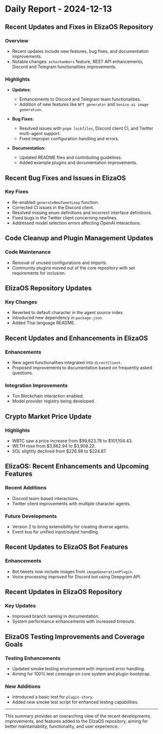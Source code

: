 # Daily Report - 2024-12-13

## Recent Updates and Fixes in ElizaOS Repository

### Overview

- Recent updates include new features, bug fixes, and documentation improvements.
- Notable changes: `echochambers` feature, REST API enhancements, Discord and Telegram functionalities improvements.

### Highlights

- **Updates:**

  - Enhancements to Discord and Telegram team functionalities.
  - Addition of new features like `NFT generator` and `Venice.ai image generation`.

- **Bug Fixes:**

  - Resolved issues with `pnpm lockfiles`, Discord client CI, and Twitter multi-agent support.
  - Fixed improper configuration handling and errors.

- **Documentation:**
  - Updated README files and contributing guidelines.
  - Added example plugins and documentation improvements.

## Recent Bug Fixes and Issues in ElizaOS

### Key Fixes

- Re-enabled `generateNewTweetLoop` function.
- Corrected CI issues in the Discord client.
- Resolved missing enum definitions and incorrect interface definitions.
- Fixed bugs in the Twitter client concerning newlines.
- Addressed model selection errors affecting OpenAI interactions.

## Code Cleanup and Plugin Management Updates

### Code Maintenance

- Removal of unused configurations and imports.
- Community plugins moved out of the core repository with set requirements for inclusion.

## ElizaOS Repository Updates

### Key Changes

- Reverted to default character in the agent source index.
- Introduced new dependency in `package.json`.
- Added Thai language README.

## Recent Updates and Enhancements in ElizaOS

### Enhancements

- New agent functionalities integrated into `directClient`.
- Proposed improvements to documentation based on frequently asked questions.

### Integration Improvements

- Ton Blockchain interaction enabled.
- Model provider registry being developed.

## Crypto Market Price Update

### Highlights

- WBTC saw a price increase from $99,823.78 to $101,104.43.
- WETH rose from $3,882.94 to $3,908.22.
- SOL slightly declined from $226.98 to $224.87.

## ElizaOS: Recent Enhancements and Upcoming Features

### Recent Additions

- Discord team-based interactions.
- Twitter client improvements with multiple character agents.

### Future Developments

- Version 2 to bring extensibility for creating diverse agents.
- Event bus for unified input/output handling.

## Recent Updates to ElizaOS Bot Features

### Enhancements

- Bot tweets now include images from `imageGenerationPlugin`.
- Voice processing improved for Discord bot using Deepgram API.

## Recent Updates in ElizaOS Repository

### Key Updates

- Improved branch naming in documentation.
- System performance enhancements with increased timeouts.

## ElizaOS Testing Improvements and Coverage Goals

### Testing Enhancements

- Updated smoke testing environment with improved error handling.
- Aiming for 100% test coverage on core system and plugin-bootstrap.

### New Additions

- Introduced a basic test for `plugin-story`.
- Added new smoke test script for enhanced testing capabilities.

---

This summary provides an overarching view of the recent developments, improvements, and features added to the ElizaOS repository, aiming for better maintainability, functionality, and user experience.
